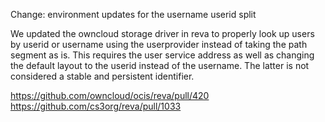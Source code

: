 Change: environment updates for the username userid split

We updated the owncloud storage driver in reva to properly look up users by userid or username using the userprovider instead of taking the path segment as is. This requires the user service address as well as changing the default layout to the userid instead of the username. The latter is not considered a stable and persistent identifier.

https://github.com/owncloud/ocis/reva/pull/420
https://github.com/cs3org/reva/pull/1033
